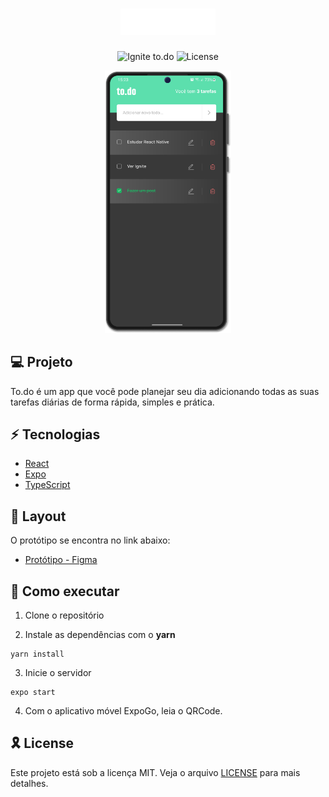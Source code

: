 <h1 align="center">
  <img src="assets/images/Logo.svg" width="30%" />
</h1>

<p align="center">
  <img src="https://img.shields.io/static/v1?label=Ignite&message=RN&color=5CDFAD&labelColor=000000" alt="Ignite to.do" />

  <img  src="https://img.shields.io/static/v1?label=license&message=MIT&color=5CDFAD&labelColor=000000" alt="License">   
</p>

<p align="center">
  <img src="assets/images/App.png" width="40%" />
</p>

## :computer: Projeto

To.do é um app que você pode planejar seu dia adicionando todas as suas tarefas diárias de forma rápida, simples e prática.

## :zap: Tecnologias

* [React](https://pt-br.reactjs.org/)
* [Expo](https://expo.dev/)
* [TypeScript](https://www.typescriptlang.org/)

## :bookmark: Layout

O protótipo se encontra no link abaixo:

* [Protótipo - Figma](https://www.figma.com/file/a6naOrRSpLADkFwbbVAseZ/to.do)

## :rocket: Como executar

1) Clone o repositório

2) Instale as dependências com o **yarn** 

```shell
yarn install
```

3) Inicie o servidor

```shell
expo start
```

4) Com o aplicativo móvel ExpoGo, leia o QRCode.

## 🎗️ License

Este projeto está sob a licença MIT. Veja o arquivo [LICENSE](LICENSE.md) para mais detalhes.
